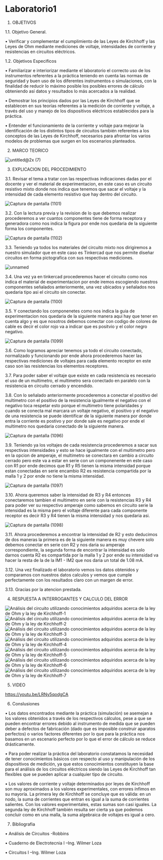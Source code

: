 # Laboratorio1

1. OBJETIVOS

1.1. Objetivo General.

•	Verificar y complementar el cumplimiento de las Leyes de Kirchhoff y las Leyes de Ohm mediante mediciones de voltaje, intensidades de corriente y resistencias en circuitos eléctricos.

1.2. Objetivos Especificos 

•	Familiarizar e interiorizar mediante el laboratorio el correcto uso de los instrumentos referentes a la práctica teniendo en cuenta las normas de seguridad y buen uso de los diferentes instrumentos o simulaciones, con la finalidad de reducir lo máximo posible los posibles errores de cálculo obteniendo así datos y resultados lo más acercados a la realidad.

•	Demostrar los principios dados por las Leyes de Kirchhoff que se establecen en sus teorías referentes a la medición de corriente y voltaje, a través del uso y manejo de los dispositivos eléctricos establecidos para la práctica.

•	Entender el funcionamiento de la corriente y voltaje para mejorar la identificación de los distintos tipos de circuitos también referentes a los conceptos de las Leyes de Kirchhoff, necesarios para afrontar los varios modelos de problemas que surgen en los escenarios planteados.


2. MARCO TEORICO

![untitled@2x (7)](https://user-images.githubusercontent.com/85144847/120498640-fd6fe400-c384-11eb-9067-67415dece4aa.png)


3. EXPLICACION DEL PROCEDIMIENTO

3.1. Revisar el tema a tratar con las respectivas indicaciones dadas por el docente y ver el material de experimentacion, en este caso es un circuito resistivo mixto donde nos indica que tenemos que sacar el voltaje y la intensidad de cada elemento resistivo que hay dentro del circuito.

![Captura de pantalla (1101)](https://user-images.githubusercontent.com/85144847/120495364-3fe3f180-c382-11eb-9a14-09764d875550.png)

3.2. Con la lectura previa y la revision de lo que debemos realizar procederemos a ver cuantos componentes tiene de forma receptora y generadora como nos indica la figura por ende nos quedaria de la siguiente forma los componentes.

![Captura de pantalla (1102)](https://user-images.githubusercontent.com/85144847/120495463-58540c00-c382-11eb-8d3c-df71836cd2a9.png)


3.3. Teniendo ya todos los materiales del circuito mixto nos dirigiremos a nuestro simulador que en este caso es Tinkercad que nos permite diseñar circuitos en forma pictografica con sus respectivas mediciones.

![unnamed](https://user-images.githubusercontent.com/85144847/120495636-82a5c980-c382-11eb-806c-160ca6561319.png)


3.4. Una vez ya en tinkercad procederemos hacer el circuito como nos indica el material de experimentacion por ende iremos escogiendo nuestros componentes señalados anteriormente, una vez ubicados y señalados nos quedaria tipo asi el circuito sin conectar.  

![Captura de pantalla (1100)](https://user-images.githubusercontent.com/85144847/120495721-95200300-c382-11eb-8226-f77f583ee1c3.png)


3.5. Y conectando los componenetes como nos indica la guia de experimentacion nos quedaria de la siguiente manera aqui hay que tener en cuenta algo y es que nosotros debemos conectar con codigo de colores de cable es decir el color rojo va a indicar que es positvio y el color negro negativo.

![Captura de pantalla (1099)](https://user-images.githubusercontent.com/85144847/120495746-99e4b700-c382-11eb-9aa8-5c1952263aab.png)

3.6. Como logramos apreciar tenemos ya todo el circuito conectado, normalizado y funcionando por ende ahora procederemos hacer las respectivas mediciones de voltajes para cada elemento receptor en este caso son las resistencias los elementos receptores.

3.7. Para poder saber el voltaje que existe en cada resistencia es necesario el uso de un multimetro, el multimetro sera conectado en paralelo con la resistencia en circuito cerrado y encendido. 

3.8. Con lo señalado anteriormente procederemos a conectar el positivo del multimetro con el positivo de la resistencia igualmente el negativo con el negativo toca respetar esto porque el multimetro tiene polaridades y cuando se conecta mal marcara un voltaje negativo, el positivo y el negativo de una resistencia se puede identificar de la siguiente manera por donde entra la corriente es postivo y por donde sale es negativo por ende el multimetro nos quedaria conectado de la siguiente manera.

![Captura de pantalla (1096)](https://user-images.githubusercontent.com/85144847/120495866-b254d180-c382-11eb-8eec-df6168d4e372.png)


3.9. Teniendo ya los voltajes de cada resistencia procederemos a sacar sus respectivas intensidades y esto se hace igualmente con el multimetro pero en la opcion de amperaje, el multimetro se conectara en cambio a circuito cerrado pero este va a estar en serie con un componenente en este caso con R1 por ende decimos que R1 y R5 tienen la misma intensidad porque estan conectadas en serie encambio R2 es resistencia compartida por la malla 1 y 2 por ende no tiene la misma intensidad.  

![Captura de pantalla (1097)](https://user-images.githubusercontent.com/85144847/120495937-c26cb100-c382-11eb-9789-e19f6bb50a81.png)


3.10. Ahora queremos saber la intensidad de R3 y R4 entonces conectaremos tambien el multimetro en serie con la resistencias R3 y R4 para poder ver su respectivo amperaje como sabemos en circuito serie la intensidad es la misma pero el voltaje diferente para cada componente receptor es decir R3 y R4 tienen la misma intensidad y nos quedaria asi.

![Captura de pantalla (1098)](https://user-images.githubusercontent.com/85144847/120495950-c567a180-c382-11eb-97f8-8bdf9ed5cb5a.png)


3.11. Ahora procederemos a encontrar la intensidad de R2 y esto deducimos de dos maneras la primera es de la siguiente manera es muy chevere solo debemos conectar en serie con R2 y nos daria su amperaje correspondiente, la segunda forma de encontrar la intensidad es solo darnos cuenta R2 es compartida por la malla 1 y 2 por ende su intensidad va hacer la resta de la de la IM1 - IM2 que nos daria un total de 1.08 mA.


3.12. Una vez finalizado el laboratorio vemos los datos obtenidos y comparamos con nuestros datos calculos y vemos que cumple perfectamente con los resultados claro con un margen de error.

3.13. Gracias por la atencion prestada.


4. RESPUESTA A INTERROGANTES Y CALCULO DEL ERROR

![Análisis del circuito utilizando conocimientos adquiridos acerca de la ley de Ohm y la ley de Kirchhoff-1](https://user-images.githubusercontent.com/85144847/120432618-cc20f500-c33f-11eb-964c-0de3a6f2b947.png)
![Análisis del circuito utilizando conocimientos adquiridos acerca de la ley de Ohm y la ley de Kirchhoff-2](https://user-images.githubusercontent.com/85144847/120432619-cd522200-c33f-11eb-80f0-dd81695eda27.png)
![Análisis del circuito utilizando conocimientos adquiridos acerca de la ley de Ohm y la ley de Kirchhoff-3](https://user-images.githubusercontent.com/85144847/120432622-cd522200-c33f-11eb-8f2a-3a09ef4b57a6.png)
![Análisis del circuito utilizando conocimientos adquiridos acerca de la ley de Ohm y la ley de Kirchhoff-4](https://user-images.githubusercontent.com/85144847/120432624-cdeab880-c33f-11eb-87a0-60beaa97cd5c.png)
![Análisis del circuito utilizando conocimientos adquiridos acerca de la ley de Ohm y la ley de Kirchhoff-5](https://user-images.githubusercontent.com/85144847/120432644-d511c680-c33f-11eb-941c-7eeac53082da.png)
![Análisis del circuito utilizando conocimientos adquiridos acerca de la ley de Ohm y la ley de Kirchhoff-6](https://user-images.githubusercontent.com/85144847/120432646-d5aa5d00-c33f-11eb-8e85-7ac8b61d67ea.png)
![Análisis del circuito utilizando conocimientos adquiridos acerca de la ley de Ohm y la ley de Kirchhoff-7](https://user-images.githubusercontent.com/85144847/120432649-d642f380-c33f-11eb-9d70-dfd953ffaa51.png)

5. VIDEO 

https://youtu.be/LRNy5qodgCA

6. Conslusiones

•	Los datos encontrados mediante la práctica (simulación) se asemejan a los valores obtenidos a través de los respectivos cálculos, pese a que se pueden encontrar errores debido al instrumento de medida que se pueden deber a defectos de fabricación (dado que es imposible construir aparatos perfectos) o varios factores diferentes por lo que para la práctica nos basamos en un escenario perfecto por lo que el error de cálculo se reduce drásticamente.

•	Para poder realizar la práctica del laboratorio constatamos la necesidad  de  tener conocimientos  básicos  con  respecto  al  uso  y  manipulación  de  los  dispositivos  de medición, ya que estos conocimientos constituyen la base para el análisis de los circuitos eléctricos siendo las Leyes de Kirchhoff  tan flexibles  que se  pueden aplicar a cualquier  tipo de circuito.

•	Los valores de corriente y voltaje determinados por leyes de Kirchhoff son muy aproximados a los valores experimentales, con errores ínfimos en su mayoría.  La primera ley de Kirchhoff se concluye que es válida: en un nodo, la suma de corrientes que entran es igual a la suma de corrientes salientes. Con los valores experimentales, estas sumas son casi iguales.  La segunda ley de Kirchhoff también resulta ser cierta ya que podemos concluir como en una malla, la suma algebraica de voltajes es igual a cero. 

7. Bibliografia

•	Análisis de Circuitos -Robbins

•	Cuaderno de Electrotecnia I –Ing. Wilmer Loza

•	Circuitos I –Ing. Wilmer Loza





